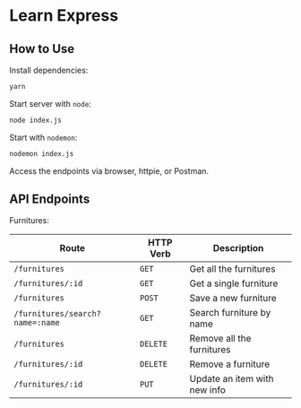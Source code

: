 # Learn Express

## How to Use

Install dependencies:

```sh
yarn
```

Start server with `node`:

```sh
node index.js
```

Start with `nodemon`:

```sh
nodemon index.js
```

Access the endpoints via browser, httpie, or Postman.

## API Endpoints

Furnitures:

| Route                           | HTTP Verb | Description                  |
| ------------------------------- | --------- | ---------------------------- |
| `/furnitures`                   | `GET`     | Get all the furnitures       |
| `/furnitures/:id`               | `GET`     | Get a single furniture       |
| `/furnitures`                   | `POST`    | Save a new furniture         |
| `/furnitures/search?name=:name` | `GET`     | Search furniture by name     |
| `/furnitures`                   | `DELETE`  | Remove all the furnitures    |
| `/furnitures/:id`               | `DELETE`  | Remove a furniture           |
| `/furnitures/:id`               | `PUT`     | Update an item with new info |
